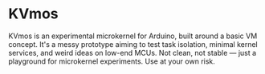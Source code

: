 # KVmos
KVmos is an experimental microkernel for Arduino, built around a basic VM concept. It's a messy prototype aiming to test task isolation, minimal kernel services, and weird ideas on low-end MCUs. Not clean, not stable — just a playground for microkernel experiments. Use at your own risk.
